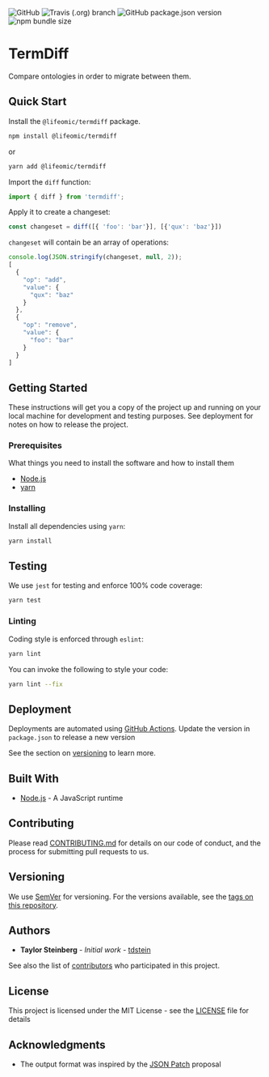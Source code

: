 ![GitHub](https://img.shields.io/github/license/lifeomic/termdiff.svg?style=for-the-badge)
![Travis (.org) branch](https://img.shields.io/travis/lifeomic/termdiff/master.svg?style=for-the-badge)
![GitHub package.json version](https://img.shields.io/github/package-json/v/lifeomic/termdiff.svg?color=blue&style=for-the-badge)
![npm bundle size](https://img.shields.io/bundlephobia/min/@lifeomic/termdiff.svg?color=orange&style=for-the-badge)

# TermDiff

Compare ontologies in order to migrate between them.

## Quick Start

Install the `@lifeomic/termdiff` package.

```bash
npm install @lifeomic/termdiff
```

or

```bash
yarn add @lifeomic/termdiff
```

Import the `diff` function:

```ts
import { diff } from 'termdiff';
```

Apply it to create a changeset:

```ts
const changeset = diff([{ 'foo': 'bar'}], [{'qux': 'baz'}])
```

`changeset` will contain be an array of operations:

```js
console.log(JSON.stringify(changeset, null, 2));
[
  {
    "op": "add",
    "value": {
      "qux": "baz"
    }
  },
  {
    "op": "remove",
    "value": {
      "foo": "bar"
    }
  }
]
```

## Getting Started

These instructions will get you a copy of the project up and running on your local machine for development and testing purposes. See deployment for notes on how to release the project.

### Prerequisites

What things you need to install the software and how to install them

- [Node.js](https://nodejs.org/en/)
- [yarn](https://yarnpkg.com/en/docs/install#mac-stable)

### Installing

Install all dependencies using `yarn`:

```bash
yarn install
```

## Testing

We use `jest` for testing and enforce 100% code coverage:

```bash
yarn test
```

### Linting

Coding style is enforced through `eslint`:

```bash
yarn lint
```

You can invoke the following to style your code:

```bash
yarn lint --fix
```

## Deployment

Deployments are automated using [GitHub Actions](https://github.com/features/actions). Update the version in `package.json` to release a new version

See the section on [versioning](#versioning) to learn more.

## Built With

- [Node.js](https://nodejs.org/en/) - A JavaScript runtime

## Contributing

Please read [CONTRIBUTING.md](https://github.com/lifeomic/termdiff/blob/master/CODE_OF_CONDUCT.md) for details on our code of conduct, and the process for submitting pull requests to us.

## Versioning

We use [SemVer](http://semver.org/) for versioning. For the versions available, see the [tags on this repository](https://github.com/lifeomic/termdiff/tags).

## Authors

- **Taylor Steinberg** - *Initial work* - [tdstein](https://github.com/tdstein)

See also the list of [contributors](https://github.com/lifeomic/termdiff/contributors) who participated in this project.

## License

This project is licensed under the MIT License - see the [LICENSE](LICENSE) file for details

## Acknowledgments

- The output format was inspired by the [JSON Patch](https://tools.ietf.org/html/draft-ietf-appsawg-json-patch-08) proposal
